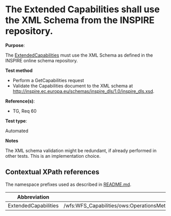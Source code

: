 # The Extended Capabilities shall use the XML Schema from the INSPIRE repository.

**Purpose**: 

The [ExtendedCapabilities](#ExtendedCapabilities) must use the XML Schema as defined in the INSPIRE online schema repository.

**Test method**

* Perform a GetCapabilities request
* Validate the Capabilities document to the XML schema at http://inspire.ec.europa.eu/schemas/inspire_dls/1.0/inspire_dls.xsd.

**Reference(s)**: 

* TG, Req 60

**Test type**: 

Automated

**Notes**

The XML schema validation might be redundant, if already performed in other tests. This is an implementation choice.

## Contextual XPath references

The namespace prefixes used as described in [README.md](README.md#namespaces).

Abbreviation                                               |  XPath expression
---------------------------------------------------------- | -------------------------------------------------------------------------
ExtendedCapabilities <a name="ExtendedCapabilities"></a> | /wfs:WFS_Capabilities/ows:OperationsMetadata/ows:ExtendedCapabilities/inspire_dls:ExtendedCapabilities/